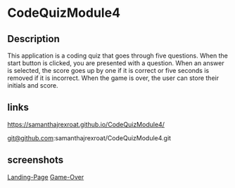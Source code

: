 # CodeQuizModule4

## Description

This application is a coding quiz that goes through five questions.  When the start button is clicked, you are presented with a question.  When an answer is selected, the score goes up by one if it is correct or five seconds is removed if it is incorrect. When the game is over, the user can store their initials and score.

## links

https://samanthajrexroat.github.io/CodeQuizModule4/

git@github.com:samanthajrexroat/CodeQuizModule4.git

## screenshots
[Landing-Page](/assets/images/quiz-code-landing-page.png)
[Game-Over](/assets/images/quiz-code-game-over.png)